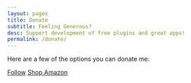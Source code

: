 ```yaml
---
layout: pagex
title: Donate
subtitle: Feeling Generous?
desc: Support development of free plugins and great apps!
permalink: /donate/
---
```


Here are a few of the options you can donate me:

<a href="https://twitter.com/metinsaylan" class="btn btn-inline btn-lg btn-success">Follow</a> <a href="https://www.amazon.com/ref=as_li_ss_tl?ie=UTF8&linkCode=ll2&tag=shailandesign-20&linkId=ea73ebe376c8e5cb185477e36a084805" class="btn btn-inline btn-lg">Shop Amazon</a>
